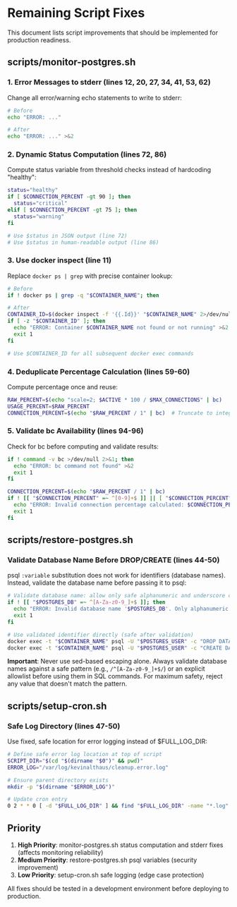 # Remaining Script Fixes

This document lists script improvements that should be implemented for production readiness.

## scripts/monitor-postgres.sh

### 1. Error Messages to stderr (lines 12, 20, 27, 34, 41, 53, 62)

Change all error/warning echo statements to write to stderr:

```bash
# Before
echo "ERROR: ..."

# After
echo "ERROR: ..." >&2
```

### 2. Dynamic Status Computation (lines 72, 86)

Compute status variable from threshold checks instead of hardcoding "healthy":

```bash
status="healthy"
if [ $CONNECTION_PERCENT -gt 90 ]; then
  status="critical"
elif [ $CONNECTION_PERCENT -gt 75 ]; then
  status="warning"
fi

# Use $status in JSON output (line 72)
# Use $status in human-readable output (line 86)
```

### 3. Use docker inspect (line 11)

Replace `docker ps | grep` with precise container lookup:

```bash
# Before
if ! docker ps | grep -q "$CONTAINER_NAME"; then

# After
CONTAINER_ID=$(docker inspect -f '{{.Id}}' "$CONTAINER_NAME" 2>/dev/null)
if [ -z "$CONTAINER_ID" ]; then
  echo "ERROR: Container $CONTAINER_NAME not found or not running" >&2
  exit 1
fi

# Use $CONTAINER_ID for all subsequent docker exec commands
```

### 4. Deduplicate Percentage Calculation (lines 59-60)

Compute percentage once and reuse:

```bash
RAW_PERCENT=$(echo "scale=2; $ACTIVE * 100 / $MAX_CONNECTIONS" | bc)
USAGE_PERCENT=$RAW_PERCENT
CONNECTION_PERCENT=$(echo "$RAW_PERCENT / 1" | bc)  # Truncate to integer
```

### 5. Validate bc Availability (lines 94-96)

Check for bc before computing and validate results:

```bash
if ! command -v bc >/dev/null 2>&1; then
  echo "ERROR: bc command not found" >&2
  exit 1
fi

CONNECTION_PERCENT=$(echo "$RAW_PERCENT / 1" | bc)
if ! [[ "$CONNECTION_PERCENT" =~ ^[0-9]+$ ]] || [ "$CONNECTION_PERCENT" -lt 0 ] || [ "$CONNECTION_PERCENT" -gt 100 ]; then
  echo "ERROR: Invalid connection percentage calculated: $CONNECTION_PERCENT" >&2
  exit 1
fi
```

## scripts/restore-postgres.sh

### Validate Database Name Before DROP/CREATE (lines 44-50)

psql `:variable` substitution does not work for identifiers (database names). Instead, validate the database name before passing it to psql:

```bash
# Validate database name: allow only safe alphanumeric and underscore characters
if ! [[ "$POSTGRES_DB" =~ ^[A-Za-z0-9_]+$ ]]; then
  echo "ERROR: Invalid database name '$POSTGRES_DB'. Only alphanumeric characters and underscores are allowed." >&2
  exit 1
fi

# Use validated identifier directly (safe after validation)
docker exec -t "$CONTAINER_NAME" psql -U "$POSTGRES_USER" -c "DROP DATABASE IF EXISTS \"$POSTGRES_DB\";"
docker exec -t "$CONTAINER_NAME" psql -U "$POSTGRES_USER" -c "CREATE DATABASE \"$POSTGRES_DB\";"
```

**Important**: Never use sed-based escaping alone. Always validate database names against a safe pattern (e.g., `/^[A-Za-z0-9_]+$/`) or an explicit allowlist before using them in SQL commands. For maximum safety, reject any value that doesn't match the pattern.

## scripts/setup-cron.sh

### Safe Log Directory (lines 47-50)

Use fixed, safe location for error logging instead of $FULL_LOG_DIR:

```bash
# Define safe error log location at top of script
SCRIPT_DIR="$(cd "$(dirname "$0")" && pwd)"
ERROR_LOG="/var/log/kevinalthaus/cleanup.error.log"

# Ensure parent directory exists
mkdir -p "$(dirname "$ERROR_LOG")"

# Update cron entry
0 2 * * 0 [ -d "$FULL_LOG_DIR" ] && find "$FULL_LOG_DIR" -name "*.log" -mtime +30 -delete || echo "Log directory not found" >> "$ERROR_LOG" 2>&1
```

## Priority

1. **High Priority**: monitor-postgres.sh status computation and stderr fixes (affects monitoring reliability)
2. **Medium Priority**: restore-postgres.sh psql variables (security improvement)
3. **Low Priority**: setup-cron.sh safe logging (edge case protection)

All fixes should be tested in a development environment before deploying to production.
